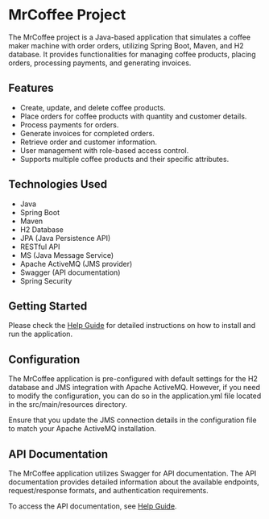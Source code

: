 # MrCoffee Project

The MrCoffee project is a Java-based application that simulates a coffee maker machine with order orders, utilizing Spring Boot, Maven, and H2 database.
It provides functionalities for managing coffee products, placing orders, processing payments, and generating invoices.

## Features

- Create, update, and delete coffee products.
- Place orders for coffee products with quantity and customer details.
- Process payments for orders.
- Generate invoices for completed orders.
- Retrieve order and customer information.
- User management with role-based access control.
- Supports multiple coffee products and their specific attributes.

## Technologies Used

- Java
- Spring Boot
- Maven
- H2 Database
- JPA (Java Persistence API)
- RESTful API
- MS (Java Message Service)
- Apache ActiveMQ (JMS provider)
- Swagger (API documentation)
- Spring Security

## Getting Started
Please check the [Help Guide](HELP.md) for detailed instructions on how to install and run the application.


## Configuration

The MrCoffee application is pre-configured with default settings for the H2 database and JMS integration with Apache ActiveMQ. 
However, if you need to modify the configuration, you can do so in the application.yml file located in the src/main/resources directory.

Ensure that you update the JMS connection details in the configuration file to match your Apache ActiveMQ installation.

## API Documentation

The MrCoffee application utilizes Swagger for API documentation. 
The API documentation provides detailed information about the available endpoints, request/response formats, and authentication requirements.

To access the API documentation, see [Help Guide](HELP.md).